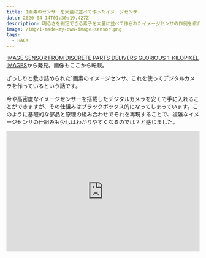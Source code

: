 ```yaml
---
title: 1画素のセンサーを大量に並べて作ったイメージセンサ
date: 2020-04-14T01:30:19.427Z
description: 明るさを判定できる素子を大量に並べて作られたイメージセンサの作例を紹介します
image: /img/i-made-my-own-image-sensor.png
tags:
  - HACK
---
```

[IMAGE SENSOR FROM DISCRETE PARTS DELIVERS GLORIOUS 1-KILOPIXEL IMAGES](https://hackaday.com/2019/12/30/image-sensor-from-discrete-parts-delivers-glorious-1-kilopixel-images/)から発見。画像もここから転載。

ぎっしりと敷き詰められた1画素のイメージセンサ、これを使ってデジタルカメラを作っているという話です。

今や高密度なイメージセンサーを搭載したデジタルカメラを安くで手に入れることができますが、その仕組みはブラックボックス的になってしまっています。このように基礎的な部品と原理の組み合わせでそれを再現することで、複雑なイメージセンサの仕組みも少しはわかりやすくなるのでは？と感じました。

<iframe width="100%" height="315" src="https://www.youtube.com/embed/PaXweP73NT4" frameborder="0" allow="accelerometer; autoplay; encrypted-media; gyroscope; picture-in-picture" allowfullscreen></iframe>
